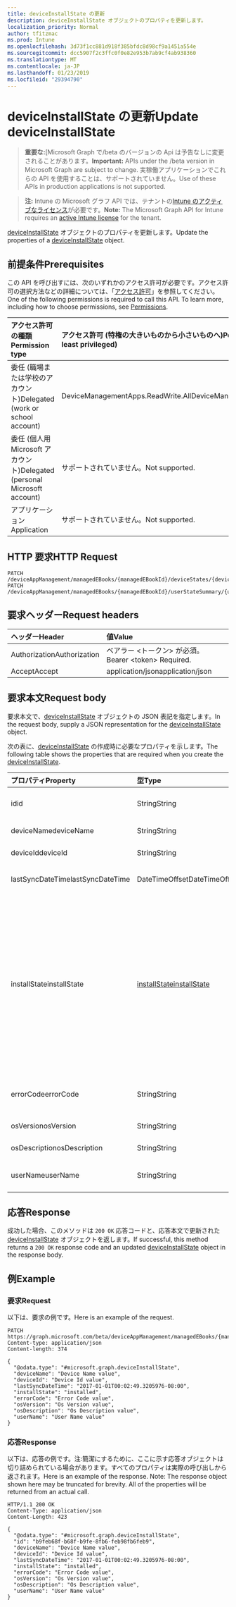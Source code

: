 ```yaml
---
title: deviceInstallState の更新
description: deviceInstallState オブジェクトのプロパティを更新します。
localization_priority: Normal
author: tfitzmac
ms.prod: Intune
ms.openlocfilehash: 3d73f1cc881d918f385bfdc8d98cf9a1451a554e
ms.sourcegitcommit: dcc5907f2c3ffc0f0e82e953b7ab9cf4ab938360
ms.translationtype: MT
ms.contentlocale: ja-JP
ms.lasthandoff: 01/23/2019
ms.locfileid: "29394790"
---
```

# <a name="update-deviceinstallstate"></a><span data-ttu-id="f3759-103">deviceInstallState の更新</span><span class="sxs-lookup"><span data-stu-id="f3759-103">Update deviceInstallState</span></span>

> <span data-ttu-id="f3759-104">**重要な:**[Microsoft Graph で/beta のバージョンの Api は予告なしに変更されることがあります。</span><span class="sxs-lookup"><span data-stu-id="f3759-104">**Important:** APIs under the /beta version in Microsoft Graph are subject to change.</span></span> <span data-ttu-id="f3759-105">実稼働アプリケーションでこれらの API を使用することは、サポートされていません。</span><span class="sxs-lookup"><span data-stu-id="f3759-105">Use of these APIs in production applications is not supported.</span></span>

> <span data-ttu-id="f3759-106">**注:** Intune の Microsoft グラフ API では、テナントの[Intune のアクティブなライセンス](https://go.microsoft.com/fwlink/?linkid=839381)が必要です。</span><span class="sxs-lookup"><span data-stu-id="f3759-106">**Note:** The Microsoft Graph API for Intune requires an [active Intune license](https://go.microsoft.com/fwlink/?linkid=839381) for the tenant.</span></span>

<span data-ttu-id="f3759-107">[deviceInstallState](../resources/intune-books-deviceinstallstate.md) オブジェクトのプロパティを更新します。</span><span class="sxs-lookup"><span data-stu-id="f3759-107">Update the properties of a [deviceInstallState](../resources/intune-books-deviceinstallstate.md) object.</span></span>

## <a name="prerequisites"></a><span data-ttu-id="f3759-108">前提条件</span><span class="sxs-lookup"><span data-stu-id="f3759-108">Prerequisites</span></span>
<span data-ttu-id="f3759-p102">この API を呼び出すには、次のいずれかのアクセス許可が必要です。アクセス許可の選択方法などの詳細については、「[アクセス許可](/concepts/permissions-reference.md)」を参照してください。</span><span class="sxs-lookup"><span data-stu-id="f3759-p102">One of the following permissions is required to call this API. To learn more, including how to choose permissions, see [Permissions](/concepts/permissions-reference.md).</span></span>

|<span data-ttu-id="f3759-111">アクセス許可の種類</span><span class="sxs-lookup"><span data-stu-id="f3759-111">Permission type</span></span>|<span data-ttu-id="f3759-112">アクセス許可 (特権の大きいものから小さいものへ)</span><span class="sxs-lookup"><span data-stu-id="f3759-112">Permissions (from most to least privileged)</span></span>|
|:---|:---|
|<span data-ttu-id="f3759-113">委任 (職場または学校のアカウント)</span><span class="sxs-lookup"><span data-stu-id="f3759-113">Delegated (work or school account)</span></span>|<span data-ttu-id="f3759-114">DeviceManagementApps.ReadWrite.All</span><span class="sxs-lookup"><span data-stu-id="f3759-114">DeviceManagementApps.ReadWrite.All</span></span>|
|<span data-ttu-id="f3759-115">委任 (個人用 Microsoft アカウント)</span><span class="sxs-lookup"><span data-stu-id="f3759-115">Delegated (personal Microsoft account)</span></span>|<span data-ttu-id="f3759-116">サポートされていません。</span><span class="sxs-lookup"><span data-stu-id="f3759-116">Not supported.</span></span>|
|<span data-ttu-id="f3759-117">アプリケーション</span><span class="sxs-lookup"><span data-stu-id="f3759-117">Application</span></span>|<span data-ttu-id="f3759-118">サポートされていません。</span><span class="sxs-lookup"><span data-stu-id="f3759-118">Not supported.</span></span>|

## <a name="http-request"></a><span data-ttu-id="f3759-119">HTTP 要求</span><span class="sxs-lookup"><span data-stu-id="f3759-119">HTTP Request</span></span>
<!-- {
  "blockType": "ignored"
}
-->
``` http
PATCH /deviceAppManagement/managedEBooks/{managedEBookId}/deviceStates/{deviceInstallStateId}
PATCH /deviceAppManagement/managedEBooks/{managedEBookId}/userStateSummary/{userInstallStateSummaryId}/deviceStates/{deviceInstallStateId}
```

## <a name="request-headers"></a><span data-ttu-id="f3759-120">要求ヘッダー</span><span class="sxs-lookup"><span data-stu-id="f3759-120">Request headers</span></span>
|<span data-ttu-id="f3759-121">ヘッダー</span><span class="sxs-lookup"><span data-stu-id="f3759-121">Header</span></span>|<span data-ttu-id="f3759-122">値</span><span class="sxs-lookup"><span data-stu-id="f3759-122">Value</span></span>|
|:---|:---|
|<span data-ttu-id="f3759-123">Authorization</span><span class="sxs-lookup"><span data-stu-id="f3759-123">Authorization</span></span>|<span data-ttu-id="f3759-124">ベアラー &lt;トークン&gt; が必須。</span><span class="sxs-lookup"><span data-stu-id="f3759-124">Bearer &lt;token&gt; Required.</span></span>|
|<span data-ttu-id="f3759-125">Accept</span><span class="sxs-lookup"><span data-stu-id="f3759-125">Accept</span></span>|<span data-ttu-id="f3759-126">application/json</span><span class="sxs-lookup"><span data-stu-id="f3759-126">application/json</span></span>|

## <a name="request-body"></a><span data-ttu-id="f3759-127">要求本文</span><span class="sxs-lookup"><span data-stu-id="f3759-127">Request body</span></span>
<span data-ttu-id="f3759-128">要求本文で、[deviceInstallState](../resources/intune-books-deviceinstallstate.md) オブジェクトの JSON 表記を指定します。</span><span class="sxs-lookup"><span data-stu-id="f3759-128">In the request body, supply a JSON representation for the [deviceInstallState](../resources/intune-books-deviceinstallstate.md) object.</span></span>

<span data-ttu-id="f3759-129">次の表に、[deviceInstallState](../resources/intune-books-deviceinstallstate.md) の作成時に必要なプロパティを示します。</span><span class="sxs-lookup"><span data-stu-id="f3759-129">The following table shows the properties that are required when you create the [deviceInstallState](../resources/intune-books-deviceinstallstate.md).</span></span>

|<span data-ttu-id="f3759-130">プロパティ</span><span class="sxs-lookup"><span data-stu-id="f3759-130">Property</span></span>|<span data-ttu-id="f3759-131">型</span><span class="sxs-lookup"><span data-stu-id="f3759-131">Type</span></span>|<span data-ttu-id="f3759-132">説明</span><span class="sxs-lookup"><span data-stu-id="f3759-132">Description</span></span>|
|:---|:---|:---|
|<span data-ttu-id="f3759-133">id</span><span class="sxs-lookup"><span data-stu-id="f3759-133">id</span></span>|<span data-ttu-id="f3759-134">String</span><span class="sxs-lookup"><span data-stu-id="f3759-134">String</span></span>|<span data-ttu-id="f3759-135">エンティティのキー。</span><span class="sxs-lookup"><span data-stu-id="f3759-135">Key of the entity.</span></span>|
|<span data-ttu-id="f3759-136">deviceName</span><span class="sxs-lookup"><span data-stu-id="f3759-136">deviceName</span></span>|<span data-ttu-id="f3759-137">String</span><span class="sxs-lookup"><span data-stu-id="f3759-137">String</span></span>|<span data-ttu-id="f3759-138">デバイス名。</span><span class="sxs-lookup"><span data-stu-id="f3759-138">Device name.</span></span>|
|<span data-ttu-id="f3759-139">deviceId</span><span class="sxs-lookup"><span data-stu-id="f3759-139">deviceId</span></span>|<span data-ttu-id="f3759-140">String</span><span class="sxs-lookup"><span data-stu-id="f3759-140">String</span></span>|<span data-ttu-id="f3759-141">デバイス ID。</span><span class="sxs-lookup"><span data-stu-id="f3759-141">Device Id.</span></span>|
|<span data-ttu-id="f3759-142">lastSyncDateTime</span><span class="sxs-lookup"><span data-stu-id="f3759-142">lastSyncDateTime</span></span>|<span data-ttu-id="f3759-143">DateTimeOffset</span><span class="sxs-lookup"><span data-stu-id="f3759-143">DateTimeOffset</span></span>|<span data-ttu-id="f3759-144">最後の同期日時。</span><span class="sxs-lookup"><span data-stu-id="f3759-144">Last sync date and time.</span></span>|
|<span data-ttu-id="f3759-145">installState</span><span class="sxs-lookup"><span data-stu-id="f3759-145">installState</span></span>|[<span data-ttu-id="f3759-146">installState</span><span class="sxs-lookup"><span data-stu-id="f3759-146">installState</span></span>](../resources/intune-books-installstate.md)|<span data-ttu-id="f3759-147">電子ブックのインストールの状態。</span><span class="sxs-lookup"><span data-stu-id="f3759-147">The install state of the eBook.</span></span> <span data-ttu-id="f3759-148">可能な値は、`notApplicable`、`installed`、`failed`、`notInstalled`、`uninstallFailed`、`unknown` です。</span><span class="sxs-lookup"><span data-stu-id="f3759-148">Possible values are: `notApplicable`, `installed`, `failed`, `notInstalled`, `uninstallFailed`, `unknown`.</span></span>|
|<span data-ttu-id="f3759-149">errorCode</span><span class="sxs-lookup"><span data-stu-id="f3759-149">errorCode</span></span>|<span data-ttu-id="f3759-150">String</span><span class="sxs-lookup"><span data-stu-id="f3759-150">String</span></span>|<span data-ttu-id="f3759-151">インストール失敗のエラー コード。</span><span class="sxs-lookup"><span data-stu-id="f3759-151">The error code for install failures.</span></span>|
|<span data-ttu-id="f3759-152">osVersion</span><span class="sxs-lookup"><span data-stu-id="f3759-152">osVersion</span></span>|<span data-ttu-id="f3759-153">String</span><span class="sxs-lookup"><span data-stu-id="f3759-153">String</span></span>|<span data-ttu-id="f3759-154">OS バージョン。</span><span class="sxs-lookup"><span data-stu-id="f3759-154">OS Version.</span></span>|
|<span data-ttu-id="f3759-155">osDescription</span><span class="sxs-lookup"><span data-stu-id="f3759-155">osDescription</span></span>|<span data-ttu-id="f3759-156">String</span><span class="sxs-lookup"><span data-stu-id="f3759-156">String</span></span>|<span data-ttu-id="f3759-157">OS の説明。</span><span class="sxs-lookup"><span data-stu-id="f3759-157">OS Description.</span></span>|
|<span data-ttu-id="f3759-158">userName</span><span class="sxs-lookup"><span data-stu-id="f3759-158">userName</span></span>|<span data-ttu-id="f3759-159">String</span><span class="sxs-lookup"><span data-stu-id="f3759-159">String</span></span>|<span data-ttu-id="f3759-160">デバイスのユーザー名。</span><span class="sxs-lookup"><span data-stu-id="f3759-160">Device User Name.</span></span>|



## <a name="response"></a><span data-ttu-id="f3759-161">応答</span><span class="sxs-lookup"><span data-stu-id="f3759-161">Response</span></span>
<span data-ttu-id="f3759-162">成功した場合、このメソッドは `200 OK` 応答コードと、応答本文で更新された [deviceInstallState](../resources/intune-books-deviceinstallstate.md) オブジェクトを返します。</span><span class="sxs-lookup"><span data-stu-id="f3759-162">If successful, this method returns a `200 OK` response code and an updated [deviceInstallState](../resources/intune-books-deviceinstallstate.md) object in the response body.</span></span>

## <a name="example"></a><span data-ttu-id="f3759-163">例</span><span class="sxs-lookup"><span data-stu-id="f3759-163">Example</span></span>

### <a name="request"></a><span data-ttu-id="f3759-164">要求</span><span class="sxs-lookup"><span data-stu-id="f3759-164">Request</span></span>
<span data-ttu-id="f3759-165">以下は、要求の例です。</span><span class="sxs-lookup"><span data-stu-id="f3759-165">Here is an example of the request.</span></span>
``` http
PATCH https://graph.microsoft.com/beta/deviceAppManagement/managedEBooks/{managedEBookId}/deviceStates/{deviceInstallStateId}
Content-type: application/json
Content-length: 374

{
  "@odata.type": "#microsoft.graph.deviceInstallState",
  "deviceName": "Device Name value",
  "deviceId": "Device Id value",
  "lastSyncDateTime": "2017-01-01T00:02:49.3205976-08:00",
  "installState": "installed",
  "errorCode": "Error Code value",
  "osVersion": "Os Version value",
  "osDescription": "Os Description value",
  "userName": "User Name value"
}
```

### <a name="response"></a><span data-ttu-id="f3759-166">応答</span><span class="sxs-lookup"><span data-stu-id="f3759-166">Response</span></span>
<span data-ttu-id="f3759-p104">以下は、応答の例です。注:簡潔にするために、ここに示す応答オブジェクトは切り詰められている場合があります。すべてのプロパティは実際の呼び出しから返されます。</span><span class="sxs-lookup"><span data-stu-id="f3759-p104">Here is an example of the response. Note: The response object shown here may be truncated for brevity. All of the properties will be returned from an actual call.</span></span>
``` http
HTTP/1.1 200 OK
Content-Type: application/json
Content-Length: 423

{
  "@odata.type": "#microsoft.graph.deviceInstallState",
  "id": "b9feb68f-b68f-b9fe-8fb6-feb98fb6feb9",
  "deviceName": "Device Name value",
  "deviceId": "Device Id value",
  "lastSyncDateTime": "2017-01-01T00:02:49.3205976-08:00",
  "installState": "installed",
  "errorCode": "Error Code value",
  "osVersion": "Os Version value",
  "osDescription": "Os Description value",
  "userName": "User Name value"
}
```




